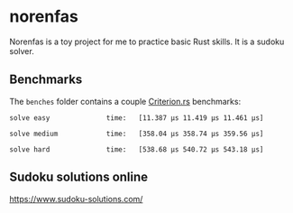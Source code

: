 # norenfas

Norenfas is a toy project for me to practice basic Rust skills. It is a sudoku solver.

## Benchmarks

The `benches` folder contains a couple [Criterion.rs](https://bheisler.github.io/criterion.rs/book/criterion_rs.html) benchmarks:

```
solve easy              time:   [11.387 µs 11.419 µs 11.461 µs]

solve medium            time:   [358.04 µs 358.74 µs 359.56 µs]

solve hard              time:   [538.68 µs 540.72 µs 543.18 µs]
```

## Sudoku solutions online

https://www.sudoku-solutions.com/

